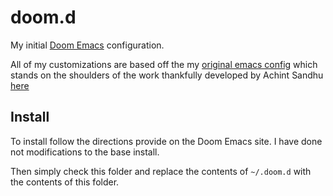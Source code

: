 # doom.d

My initial [Doom Emacs](https://github.com/hlissner/doom-emacs) configuration.

All of my customizations are based off the my [original emacs config](https://github.com/ibothwell/emacs.d) 
which stands on the shoulders of the work thankfully developed by Achint Sandhu [here](https://github.com/sandhu/emacs.d)

## Install
To install follow the directions provide on the Doom Emacs site. I have done not modifications to the base install.

Then simply check this folder and replace the contents of `~/.doom.d` with the contents of this folder.
